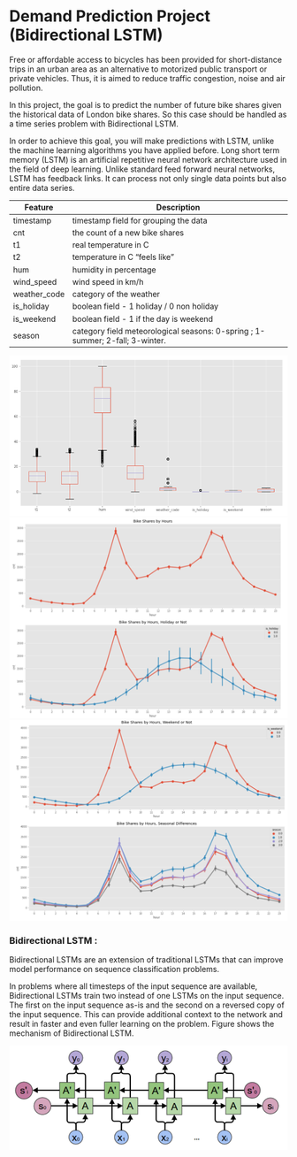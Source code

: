 # Demand Prediction Project (Bidirectional LSTM)

Free or affordable access to bicycles has been provided for short-distance trips in an urban area as an alternative to motorized public transport or private vehicles. Thus, it is aimed to reduce traffic congestion, noise and air pollution.

In this project, the goal is to predict the number of future bike shares given the historical data of London bike shares. So this case should be handled as a time series problem with Bidirectional LSTM.

In order to achieve this goal, you will make predictions with LSTM, unlike the machine learning algorithms you have applied before. Long short term memory (LSTM) is an artificial repetitive neural network architecture used in the field of deep learning. Unlike standard feed forward neural networks, LSTM has feedback links. It can process not only single data points but also entire data series.


|Feature | Description|
|---|---|
|timestamp | timestamp field for grouping the data|
|cnt | the count of a new bike shares|
|t1 | real temperature in C|
|t2 | temperature in C “feels like”| 
|hum | humidity in percentage|
|wind_speed | wind speed in km/h|
|weather_code | category of the weather|
|is_holiday | boolean field - 1 holiday / 0 non holiday|
|is_weekend | boolean field - 1 if the day is weekend|
|season | category field meteorological seasons: 0-spring ; 1-summer; 2-fall; 3-winter.|

<img src='Boxplot.PNG'>   

<img src='Bike_Share_By_Hours.PNG'>   

<img src='Bike_Share_By_Weekend.PNG'>   

### Bidirectional LSTM :  
Bidirectional LSTMs are an extension of traditional LSTMs that can improve model performance on sequence classification problems.  

In problems where all timesteps of the input sequence are available, Bidirectional LSTMs train two instead of one LSTMs on the input sequence. The first on the input sequence as-is and the second on a reversed copy of the input sequence. This can provide additional context to the network and result in faster and even fuller learning on the problem. Figure shows the mechanism of Bidirectional LSTM.  

<img src='Bidirectional.PNG'>   